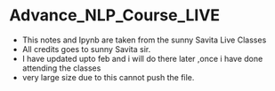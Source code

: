 # Advance_NLP_Course_LIVE
- This notes and Ipynb are taken from the sunny Savita Live Classes
- All credits goes to sunny Savita sir.
- I have updated upto feb and i will do there later ,once i have done attending the classes
- very large size due to this cannot push the file.

